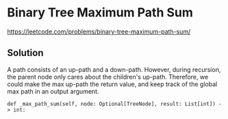 # Binary Tree Maximum Path Sum

https://leetcode.com/problems/binary-tree-maximum-path-sum/

## Solution

A path consists of an up-path and a down-path. However, during recursion, the parent node only cares about the
children's up-path. Therefore, we could make the max up-path the return value, and keep track of the global max path in
an output argument.

```
def _max_path_sum(self, node: Optional[TreeNode], result: List[int]) -> int:
```
